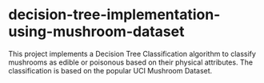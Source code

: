 # decision-tree-implementation-using-mushroom-dataset
This project implements a Decision Tree Classification algorithm to classify mushrooms as edible or poisonous based on their physical attributes. The classification is based on the popular UCI Mushroom Dataset.
